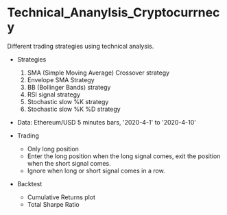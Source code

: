 # Technical_Ananylsis_Cryptocurrnecy

Different trading strategies using technical analysis. 

- Strategies
  1. SMA (Simple Moving Average) Crossover strategy
  2. Envelope SMA Strategy
  3. BB (Bollinger Bands) strategy
  4. RSI signal strategy
  5. Stochastic slow %K strategy
  6. Stochastic slow %K %D strategy


- Data: Ethereum/USD 5 minutes bars, '2020-4-1' to '2020-4-10'

- Trading
  - Only long  position
  - Enter the long position when the long signal comes, exit the position when the short signal comes.
  - Ignore when long or short signal comes in a row.

- Backtest
  - Cumulative Returns plot
  - Total Sharpe Ratio
